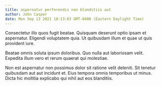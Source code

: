 ```yaml
---
title: aspernatur perferendis non blanditiis aut
author: John Casper
date: Mon Sep 13 2021 18:13:03 GMT-0400 (Eastern Daylight Time)
---
```

Consectetur illo quos fugit beatae. Quisquam deserunt optio ipsam et aspernatur. Eligendi voluptatem quia. Ut quibusdam illum et quae ut quis provident iure.

 Beatae omnis soluta ipsum doloribus. Quo nulla aut laboriosam velit. Expedita illum vero et rerum quaerat qui molestiae.

 Non est aspernatur non possimus dolor sit ratione velit deleniti. Sit tenetur quibusdam aut aut incidunt et. Eius tempora omnis temporibus ut minus. Dicta hic mollitia explicabo qui nihil aut eos blanditiis.